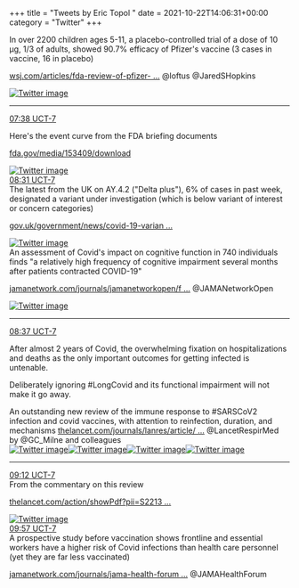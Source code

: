 +++
title = "Tweets by Eric Topol " 
date = 2021-10-22T14:06:31+00:00
category = "Twitter"
+++
<div class="thread"> 
<div class="thread-content"> 
In over 2200 children ages 5-11, a placebo-controlled trial of a dose of 10 μg, 1/3 of adults, showed 90.7% efficacy of Pfizer's vaccine (3 cases in vaccine, 16 in placebo)

<a href="https://www.wsj.com/articles/fda-review-of-pfizer-covid-19-vaccine-for-kids-expected-11634900401?st=3bpmcxcvlr1xchn&reflink=desktopwebshare_twitter" target="_blank" rel="noreferer">wsj.com/articles/fda-review-of-pfizer- ...</a> 
 @loftus @JaredSHopkins </div> 
<a href="/twitter/erictopol/images/FCTw4-SUUAwU_SA.jpg"  ><img src="/twitter/erictopol/images/FCTw4-SUUAwU_SA.jpg" alt="Twitter image" ></img></a><hr><div class="profile"> 
<a href="https://twitter.com/erictopol/status/1451558477243973635" target="_blank" rel="noreferer">07:38 UCT-7</a> 
</div> 
<div class="content"> 
Here's the event curve from the FDA briefing documents 

<a href="https://www.fda.gov/media/153409/download" target="_blank" rel="noreferer">fda.gov/media/153409/download</a> 
 </div> 
<a href="/twitter/erictopol/images/FCT4bz3UUAslAcT.jpg"  ><img src="/twitter/erictopol/images/FCT4bz3UUAslAcT.jpg" alt="Twitter image" ></img></a></div> 
<div class="tweet"> 
<div class="profile"> 
<a href="https://twitter.com/erictopol/status/1451571948408868865" target="_blank" rel="noreferer">08:31 UCT-7</a> 
</div> 
<div class="content"> 
The latest from the UK on AY.4.2 ("Delta plus"), 6% of cases in past week, designated a variant under investigation (which is below variant of interest or concern categories)

<a href="https://www.gov.uk/government/news/covid-19-variants-identified-in-the-uk" target="_blank" rel="noreferer">gov.uk/government/news/covid-19-varian ...</a> 
 </div> 
<a href="/twitter/erictopol/images/FCUEU9SUcAIC2cB.png"  ><img src="/twitter/erictopol/images/FCUEU9SUcAIC2cB.png" alt="Twitter image" ></img></a></div> 
<div class="thread"> 
<div class="thread-content"> 
An assessment of Covid's impact on cognitive function in 740 individuals finds "a relatively high frequency of cognitive impairment several months after patients contracted COVID-19"

<a href="https://jamanetwork.com/journals/jamanetworkopen/fullarticle/2785388" target="_blank" rel="noreferer">jamanetwork.com/journals/jamanetworkopen/f ...</a> 
 @JAMANetworkOpen </div> 
<a href="/twitter/erictopol/images/FCUB6rgVgAAkMuq.jpg"  ><img src="/twitter/erictopol/images/FCUB6rgVgAAkMuq.jpg" alt="Twitter image" ></img></a><hr><div class="profile"> 
<a href="https://twitter.com/erictopol/status/1451573438196305920" target="_blank" rel="noreferer">08:37 UCT-7</a> 
</div> 
<div class="content"> 
After almost 2 years of Covid, the overwhelming fixation on hospitalizations and deaths as the only important outcomes for getting infected is untenable.

Deliberately ignoring #LongCovid and its functional impairment will not make it go away.</div> 
</div> 
<div class="thread"> 
<div class="thread-content"> 
An outstanding new review of the immune response to #SARSCoV2 infection and covid vaccines, with attention to reinfection, duration, and mechanisms <a href="https://www.thelancet.com/journals/lanres/article/PIIS2213-2600(21)00407-0/fulltext" target="_blank" rel="noreferer">thelancet.com/journals/lanres/article/ ...</a> 
 @LancetRespirMed by @GC_Milne and colleagues </div> 
<a href="/twitter/erictopol/images/FCQsljAUcAwpxlw.jpg"  ><img src="/twitter/erictopol/images/FCQsljAUcAwpxlw.jpg" alt="Twitter image" ></img></a><a href="/twitter/erictopol/images/FCQsm8JUcBUMvoJ.jpg"  ><img src="/twitter/erictopol/images/FCQsm8JUcBUMvoJ.jpg" alt="Twitter image" ></img></a><a href="/twitter/erictopol/images/FCQsxXNUcAMt6k3.jpg"  ><img src="/twitter/erictopol/images/FCQsxXNUcAMt6k3.jpg" alt="Twitter image" ></img></a><a href="/twitter/erictopol/images/FCQsp9bUcAwnhK-.jpg"  ><img src="/twitter/erictopol/images/FCQsp9bUcAwnhK-.jpg" alt="Twitter image" ></img></a><hr><div class="profile"> 
<a href="https://twitter.com/erictopol/status/1451582304153866242" target="_blank" rel="noreferer">09:12 UCT-7</a> 
</div> 
<div class="content"> 
From the commentary on this review

<a href="https://www.thelancet.com/action/showPdf?pii=S2213-2600%2821%2900458-6" target="_blank" rel="noreferer">thelancet.com/action/showPdf?pii=S2213 ...</a> 
 </div> 
<a href="/twitter/erictopol/images/FCUOUmFVIAE6H5U.png"  ><img src="/twitter/erictopol/images/FCUOUmFVIAE6H5U.png" alt="Twitter image" ></img></a></div> 
<div class="tweet"> 
<div class="profile"> 
<a href="https://twitter.com/erictopol/status/1451593635816869888" target="_blank" rel="noreferer">09:57 UCT-7</a> 
</div> 
<div class="content"> 
A prospective study before vaccination shows frontline and essential workers have a higher risk of Covid infections than health care personnel (yet they are far less vaccinated)

<a href="https://jamanetwork.com/journals/jama-health-forum/fullarticle/2785400" target="_blank" rel="noreferer">jamanetwork.com/journals/jama-health-forum ...</a> 
 @JAMAHealthForum</div> 
</div> 


